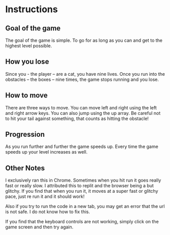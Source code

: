 # Instructions

## Goal of the game

The goal of the game is simple. To go for as long as you can and get to the highest level possible.

## How you lose

Since you - the player – are a cat, you have nine lives. Once you run into the obstacles – the boxes – nine times, the game stops running and you lose. 

## How to move

There are three ways to move. You can move left and right using the left and right arrow keys. You can also jump using the up array. Be careful not to hit your tail against something, that counts as hitting the obstacle!

## Progression

As you run further and further the game speeds up. Every time the game speeds up your level increases as well.

## Other Notes

I exclusively ran this in Chrome. Sometimes when you hit run it goes really fast or really slow. I attributed this to replit and the browser being a but glitchy. If you find that when you run it, it moves at a super fast or glitchy pace, just re run it and it should work! 

Also if you try to run the code in a new tab, you may get an error that the url is not safe. I do not know how to fix this. 

If you find that the keyboard controls are not working, simply click on the game screen and then try again. 